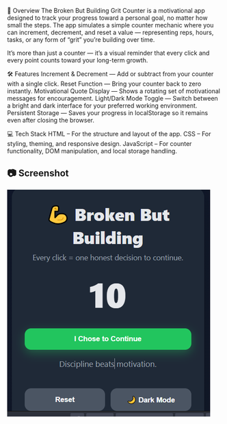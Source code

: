 📌 Overview
The Broken But Building Grit Counter is a motivational app designed to track your progress toward a personal goal, no matter how small the steps. 
The app simulates a simple counter mechanic where you can increment, decrement, and reset a value — representing reps, hours, tasks, or any form of “grit” you’re building over time.

It’s more than just a counter — it’s a visual reminder that every click and every point counts toward your long-term growth.

🛠 Features
Increment & Decrement — Add or subtract from your counter with a single click.
Reset Function — Bring your counter back to zero instantly.
Motivational Quote Display — Shows a rotating set of motivational messages for encouragement.
Light/Dark Mode Toggle — Switch between a bright and dark interface for your preferred working environment.
Persistent Storage — Saves your progress in localStorage so it remains even after closing the browser.

💻 Tech Stack
HTML – For the structure and layout of the app.
CSS – For styling, theming, and responsive design.
JavaScript – For counter functionality, DOM manipulation, and local storage handling.

## 📷 Screenshot
![Broken But Building - Grit Counter](broken-but-building.PNG)

